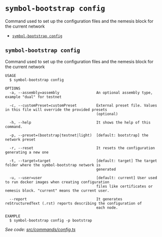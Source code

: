 `symbol-bootstrap config`
=========================

Command used to set up the configuration files and the nemesis block for the current network

* [`symbol-bootstrap config`](#symbol-bootstrap-config)

## `symbol-bootstrap config`

Command used to set up the configuration files and the nemesis block for the current network

```
USAGE
  $ symbol-bootstrap config

OPTIONS
  -a, --assembly=assembly                 An optional assembly type, example "dual" for testnet

  -c, --customPreset=customPreset         External preset file. Values in this file will override the provided presets
                                          (optional)

  -h, --help                              It shows the help of this command.

  -p, --preset=(bootstrap|testnet|light)  [default: bootstrap] the network preset

  -r, --reset                             It resets the configuration generating a new one

  -t, --target=target                     [default: target] The target folder where the symbol-bootstrap network is
                                          generated

  -u, --user=user                         [default: current] User used to run docker images when creating configuration
                                          files like certificates or nemesis block. "current" means the current user.

  --report                                It generates reStructuredText (.rst) reports describing the configuration of
                                          each node.

EXAMPLE
  $ symbol-bootstrap config -p bootstrap
```

_See code: [src/commands/config.ts](https://github.com/nemtech/symbol-bootstrap/blob/v0.1.2/src/commands/config.ts)_
